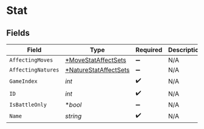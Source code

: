 # Stat


## Fields

| Field                                                                | Type                                                                 | Required                                                             | Description                                                          |
| -------------------------------------------------------------------- | -------------------------------------------------------------------- | -------------------------------------------------------------------- | -------------------------------------------------------------------- |
| `AffectingMoves`                                                     | [*MoveStatAffectSets](../../models/shared/movestataffectsets.md)     | :heavy_minus_sign:                                                   | N/A                                                                  |
| `AffectingNatures`                                                   | [*NatureStatAffectSets](../../models/shared/naturestataffectsets.md) | :heavy_minus_sign:                                                   | N/A                                                                  |
| `GameIndex`                                                          | *int*                                                                | :heavy_check_mark:                                                   | N/A                                                                  |
| `ID`                                                                 | *int*                                                                | :heavy_check_mark:                                                   | N/A                                                                  |
| `IsBattleOnly`                                                       | **bool*                                                              | :heavy_minus_sign:                                                   | N/A                                                                  |
| `Name`                                                               | *string*                                                             | :heavy_check_mark:                                                   | N/A                                                                  |
